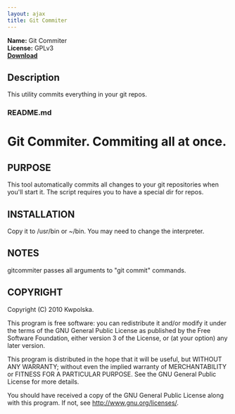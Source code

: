 ```yaml
---
layout: ajax
title: Git Commiter
---
```

**Name:** Git Commiter  
**License:** GPLv3  
**[Download](https://github.com/downloads/Kwpolska/kru/gitcommiter.tar.gz)**

## Description
This utility commits everything in your git repos.

### README.md

Git Commiter. Commiting all at once.
==============

PURPOSE
-------
This tool automatically commits all changes to your git repositories when you'll start it. The script requires you to have a special dir for repos.

INSTALLATION
------------
Copy it to /usr/bin or ~/bin. You may need to change the interpreter.

NOTES
-----
gitcommiter passes all arguments to "git commit" commands.

COPYRIGHT
---------
Copyright (C) 2010 Kwpolska.

This program is free software: you can redistribute it and/or modify
it under the terms of the GNU General Public License as published by
the Free Software Foundation, either version 3 of the License, or
(at your option) any later version.

This program is distributed in the hope that it will be useful,
but WITHOUT ANY WARRANTY; without even the implied warranty of
MERCHANTABILITY or FITNESS FOR A PARTICULAR PURPOSE.  See the
GNU General Public License for more details.

You should have received a copy of the GNU General Public License
along with this program.  If not, see <http://www.gnu.org/licenses/>.
